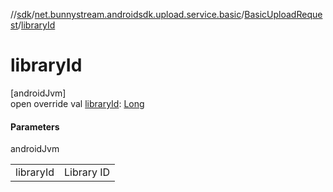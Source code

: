 //[sdk](../../../index.md)/[net.bunnystream.androidsdk.upload.service.basic](../index.md)/[BasicUploadRequest](index.md)/[libraryId](library-id.md)

# libraryId

[androidJvm]\
open override val [libraryId](library-id.md): [Long](https://kotlinlang.org/api/latest/jvm/stdlib/kotlin/-long/index.html)

#### Parameters

androidJvm

| | |
|---|---|
| libraryId | Library ID |

